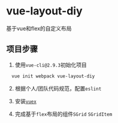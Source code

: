 # vue-layout-diy
基于vue和flex的自定义布局

## 项目步骤

1. 使用`vue-cli@2.9.3`初始化项目

```bash
  vue init webpack vue-layout-diy
```

2. 根据个人/团队代码规范，配置`eslint`

3. 安装[`vuex`](https://vuex.vuejs.org/zh/)

4. 完成基于`flex`布局的组件`SGrid` `SGridItem`
